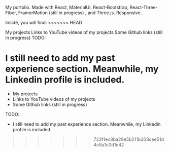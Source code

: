 My portolio. Made with React, MaterialUI, React-Bootstrap, React-Three-Fiber, FramerMotion (still in progress) , and Three.js. Responsive.

Inside, you will find:
<<<<<<< HEAD

My projects
Links to YouTube videos of my projects
Some Github links (still in progress)
TODO:

I still need to add my past experience section. Meanwhile, my Linkedin profile is included.
=======
- My projects
- Links to YouTube videos of my projects
- Some Github links (still in progress)

TODO:
- I still need to add my past experience section. Meanwhile, my Linkedin profile is included. 
>>>>>>> 723f1ec8ba29e5b211b303cee51d4c8a1c0d1e42
